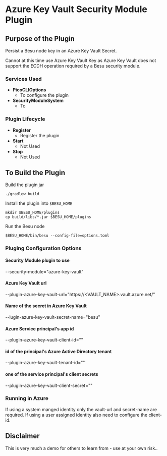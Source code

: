 # Azure Key Vault Security Module Plugin

## Purpose of the Plugin
Persist a Besu node key in an Azure Key Vault Secret.  

Cannot at this time use Azure Key Vault Key as Azure Key Vault does not support the 
ECDH operation required by a Besu security module.

### Services Used
- **PicoCLIOptions** 
  * To configure the plugin
- **SecurityModuleSystem** 
  * To 


### Plugin Lifecycle
- **Register** 
  * Register the plugin
- **Start** 
  * Not Used
- **Stop** 
  * Not Used


## To Build the Plugin

Build the plugin jar
```
./gradlew build
```

Install the plugin into `$BESU_HOME`

```
mkdir $BESU_HOME/plugins
cp build/libs/*.jar $BESU_HOME/plugins
```

Run the Besu node 
```
$BESU_HOME/bin/besu --config-file=options.toml
```

### Pluging Configuration Options

#### Security Module plugin to use
--security-module="azure-key-vault"

#### Azure Key Vault url
--plugin-azure-key-vault-url="https://<VAULT_NAME>.vault.azure.net/"

#### Name of the secret in Azure Key Vault
--lugin-azure-key-vault-secret-name="besu"

#### Azure Service principal's app id
--plugin-azure-key-vault-client-id=""

#### id of the principal's Azure Active Directory tenant
--plugin-azure-key-vault-tenant-id=""

#### one of the service principal's client secrets
--plugin-azure-key-vault-client-secret=""

### Running in Azure

If using a system manged identity only the vault-url and secret-name are required.
If using a user assigned identity also need to configure the client-id.

## Disclaimer

This is very much a demo for others to learn from - use at your own risk..



